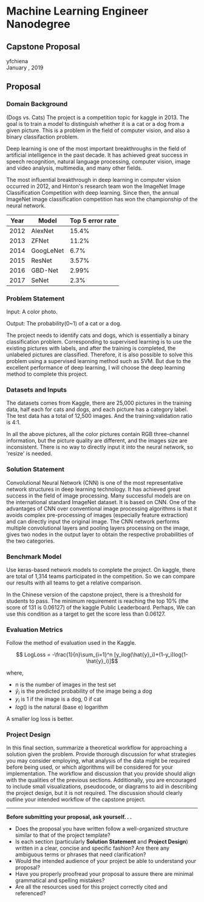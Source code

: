 # Machine Learning Engineer Nanodegree
## Capstone Proposal
yfchiena  
January , 2019

## Proposal

### Domain Background

(Dogs vs. Cats) The project is a competition topic for kaggle in 2013. The goal is to train a model to distinguish whether it is a cat or a dog from a given picture. This is a problem in the field of computer vision, and also a binary classifaction problem.

Deep learning is one of the most important breakthroughs in the field of artificial intelligence in the past decade. It has achieved great success in speech recognition, natural language processing, computer vision, image and video analysis, multimedia, and many other fields.

The most influential breakthrough in deep learning in computer vision occurred in 2012, and Hinton's research team won the ImageNet Image Classification Competition with deep learning. Since then, the annual ImageNet image classification competition has won the championship of the neural network.


| Year | Model | Top 5 error rate |
| ------ | ------ | ------ |
| 2012 | AlexNet | 15.4%	 |
| 2013 | ZFNet | 11.2%	 |
| 2014 | GoogLeNet | 6.7%	 |
| 2015 | ResNet | 3.57%	 |
| 2016 | GBD-Net | 2.99%	 |
| 2017 | SeNet | 2.3%	 |


### Problem Statement

Input: A color photo.

Output: The probability(0~1) of a cat or a dog.

The project needs to identify cats and dogs, which is essentially a binary classification problem. Corresponding to supervised learning is to use the existing pictures with labels, and after the training is completed, the unlabeled pictures are classified. Therefore, it is also possible to solve this problem using a supervised learning method such as SVM. But due to the excellent performance of deep learning, I will choose the deep learning method to complete this project.

### Datasets and Inputs

The datasets comes from Kaggle, there are 25,000 pictures in the training data, half each for cats and dogs, and each picture has a category label. The test data has a total of 12,500 images. And the training:validation ratio is 4:1.

In all the above pictures, all the color pictures contain RGB three-channel information, but the picture quality are different, and the images size are inconsistent. There is no way to directly input it into the neural network, so 'resize' is needed.

### Solution Statement

Convolutional Neural Network (CNN) is one of the most representative network structures in deep learning technology. It has achieved great success in the field of image processing. Many successful models are on the international standard ImageNet dataset. It is based on CNN. One of the advantages of CNN over conventional image processing algorithms is that it avoids complex pre-processing of images (especially feature extraction) and can directly input the original image. The CNN network performs multiple convolutional layers and pooling layers processing on the image, gives two nodes in the output layer to obtain the respective probabilities of the two categories.

### Benchmark Model

Use keras-based network models to complete the project. On kaggle, there are total of 1,314 teams participated in the competition. So we can compare our results with all teams to get a relative comparison.

In the Chinese version of the capstone project, there is a threshold for students to pass. The minimum requirement is reaching the top 10% (the score of 131 is 0.06127) of the kaggle Public Leaderboard. Perhaps, We can use this condition as a target to get the score less than 0.06127.

### Evaluation Metrics

Follow the method of evaluation used in the Kaggle.

$$ LogLoss = -\frac{1}{n}\sum_{i=1}^n [y_ilog(\hat{y}_i)+(1-y_i)log(1- \hat{y}_i)]$$

where,
* n is the number of images in the test set
* $\hat{y}_i$ is the predicted probability of the image being a dog
* $y_i$ is 1 if the image is a dog, 0 if cat
* $log()$ is the natural (base e) logarithm

A smaller log loss is better.

### Project Design


In this final section, summarize a theoretical workflow for approaching a solution given the problem. Provide thorough discussion for what strategies you may consider employing, what analysis of the data might be required before being used, or which algorithms will be considered for your implementation. The workflow and discussion that you provide should align with the qualities of the previous sections. Additionally, you are encouraged to include small visualizations, pseudocode, or diagrams to aid in describing the project design, but it is not required. The discussion should clearly outline your intended workflow of the capstone project.

-----------

**Before submitting your proposal, ask yourself. . .**

- Does the proposal you have written follow a well-organized structure similar to that of the project template?
- Is each section (particularly **Solution Statement** and **Project Design**) written in a clear, concise and specific fashion? Are there any ambiguous terms or phrases that need clarification?
- Would the intended audience of your project be able to understand your proposal?
- Have you properly proofread your proposal to assure there are minimal grammatical and spelling mistakes?
- Are all the resources used for this project correctly cited and referenced?
